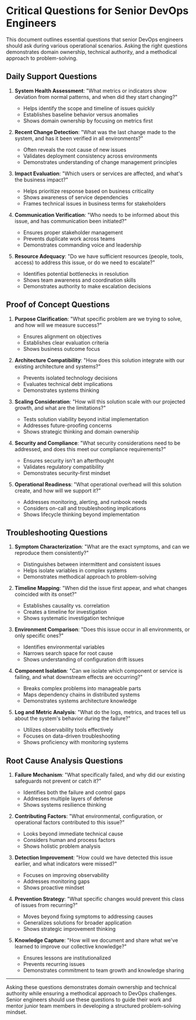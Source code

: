 # Critical Questions for Senior DevOps Engineers

This document outlines essential questions that senior DevOps engineers should ask during various operational scenarios. Asking the right questions demonstrates domain ownership, technical authority, and a methodical approach to problem-solving.

## Daily Support Questions

1. **System Health Assessment**: "What metrics or indicators show deviation from normal patterns, and when did they start changing?"
   - Helps identify the scope and timeline of issues quickly
   - Establishes baseline behavior versus anomalies
   - Shows domain ownership by focusing on metrics first

2. **Recent Change Detection**: "What was the last change made to the system, and has it been verified in all environments?"
   - Often reveals the root cause of new issues
   - Validates deployment consistency across environments
   - Demonstrates understanding of change management principles

3. **Impact Evaluation**: "Which users or services are affected, and what's the business impact?"
   - Helps prioritize response based on business criticality
   - Shows awareness of service dependencies
   - Frames technical issues in business terms for stakeholders

4. **Communication Verification**: "Who needs to be informed about this issue, and has communication been initiated?"
   - Ensures proper stakeholder management
   - Prevents duplicate work across teams
   - Demonstrates commanding voice and leadership

5. **Resource Adequacy**: "Do we have sufficient resources (people, tools, access) to address this issue, or do we need to escalate?"
   - Identifies potential bottlenecks in resolution
   - Shows team awareness and coordination skills
   - Demonstrates authority to make escalation decisions

## Proof of Concept Questions

1. **Purpose Clarification**: "What specific problem are we trying to solve, and how will we measure success?"
   - Ensures alignment on objectives
   - Establishes clear evaluation criteria
   - Shows business outcome focus

2. **Architecture Compatibility**: "How does this solution integrate with our existing architecture and systems?"
   - Prevents isolated technology decisions
   - Evaluates technical debt implications
   - Demonstrates systems thinking

3. **Scaling Consideration**: "How will this solution scale with our projected growth, and what are the limitations?"
   - Tests solution viability beyond initial implementation
   - Addresses future-proofing concerns
   - Shows strategic thinking and domain ownership

4. **Security and Compliance**: "What security considerations need to be addressed, and does this meet our compliance requirements?"
   - Ensures security isn't an afterthought
   - Validates regulatory compatibility
   - Demonstrates security-first mindset

5. **Operational Readiness**: "What operational overhead will this solution create, and how will we support it?"
   - Addresses monitoring, alerting, and runbook needs
   - Considers on-call and troubleshooting implications
   - Shows lifecycle thinking beyond implementation

## Troubleshooting Questions

1. **Symptom Characterization**: "What are the exact symptoms, and can we reproduce them consistently?"
   - Distinguishes between intermittent and consistent issues
   - Helps isolate variables in complex systems
   - Demonstrates methodical approach to problem-solving

2. **Timeline Mapping**: "When did the issue first appear, and what changes coincided with its onset?"
   - Establishes causality vs. correlation
   - Creates a timeline for investigation
   - Shows systematic investigation technique

3. **Environment Comparison**: "Does this issue occur in all environments, or only specific ones?"
   - Identifies environmental variables
   - Narrows search space for root cause
   - Shows understanding of configuration drift issues

4. **Component Isolation**: "Can we isolate which component or service is failing, and what downstream effects are occurring?"
   - Breaks complex problems into manageable parts
   - Maps dependency chains in distributed systems
   - Demonstrates systems architecture knowledge

5. **Log and Metric Analysis**: "What do the logs, metrics, and traces tell us about the system's behavior during the failure?"
   - Utilizes observability tools effectively
   - Focuses on data-driven troubleshooting
   - Shows proficiency with monitoring systems

## Root Cause Analysis Questions

1. **Failure Mechanism**: "What specifically failed, and why did our existing safeguards not prevent or catch it?"
   - Identifies both the failure and control gaps
   - Addresses multiple layers of defense
   - Shows systems resilience thinking

2. **Contributing Factors**: "What environmental, configuration, or operational factors contributed to this issue?"
   - Looks beyond immediate technical cause
   - Considers human and process factors
   - Shows holistic problem analysis

3. **Detection Improvement**: "How could we have detected this issue earlier, and what indicators were missed?"
   - Focuses on improving observability
   - Addresses monitoring gaps
   - Shows proactive mindset

4. **Prevention Strategy**: "What specific changes would prevent this class of issues from recurring?"
   - Moves beyond fixing symptoms to addressing causes
   - Generalizes solutions for broader application
   - Shows strategic improvement thinking

5. **Knowledge Capture**: "How will we document and share what we've learned to improve our collective knowledge?"
   - Ensures lessons are institutionalized
   - Prevents recurring issues
   - Demonstrates commitment to team growth and knowledge sharing

---

Asking these questions demonstrates domain ownership and technical authority while ensuring a methodical approach to DevOps challenges. Senior engineers should use these questions to guide their work and mentor junior team members in developing a structured problem-solving mindset.

